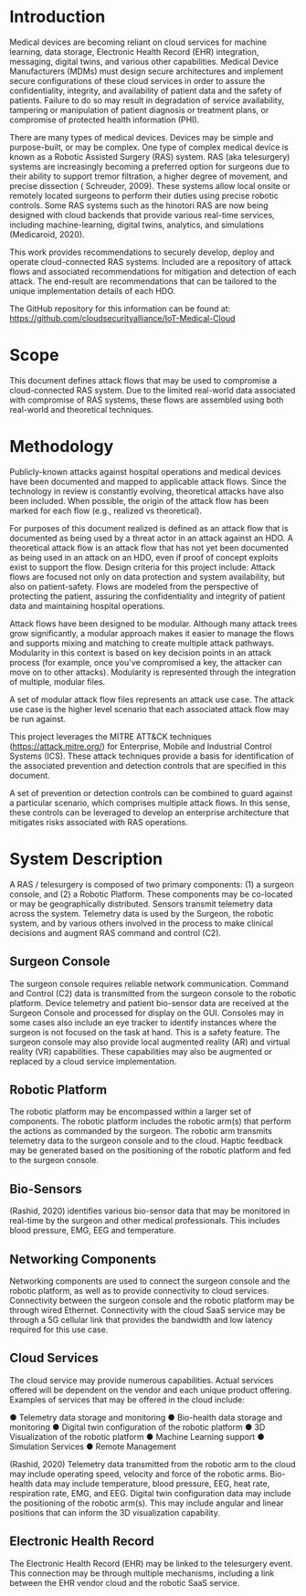 <h1> Introduction </h1>
Medical devices are becoming reliant on cloud services for machine learning, data storage, Electronic Health Record (EHR) integration, messaging, digital twins, and various other capabilities. Medical Device Manufacturers (MDMs) must design secure architectures and implement secure configurations of these cloud services in order to assure the confidentiality, integrity, and availability of patient data and the safety of patients. Failure to do so may result in degradation of service availability, tampering or manipulation of patient diagnosis or treatment plans, or compromise of protected health information (PHI).

There are many types of medical devices. Devices may be simple and purpose-built, or may be complex. One type of complex medical device is known as a Robotic Assisted Surgery (RAS) system. RAS (aka telesurgery) systems are increasingly becoming a preferred option for surgeons due to their ability to support tremor filtration, a higher degree of movement, and precise dissection ( Schreuder, 2009).  These systems allow local onsite or remotely located surgeons to perform their duties using precise robotic controls. Some RAS systems such as the hinotori RAS  are now being designed with cloud backends that provide various real-time services, including machine-learning, digital twins, analytics, and simulations (Medicaroid, 2020). 

This work provides recommendations to securely develop, deploy and operate cloud-connected RAS systems. Included are a repository of attack flows and associated recommendations for mitigation and detection of each attack. The end-result are recommendations that can be tailored to the unique implementation details of each HDO. 


The GitHub repository for this information can be found at: https://github.com/cloudsecurityalliance/IoT-Medical-Cloud

<h1> Scope </h1>
This document defines attack flows that may be used to compromise a cloud-connected RAS system. Due to the limited real-world data associated with compromise of RAS systems, these flows are assembled using both real-world and theoretical techniques. 


<h1> Methodology </h1>
Publicly-known attacks against hospital operations and medical devices have been documented and mapped to applicable attack flows. Since the technology in review is constantly evolving, theoretical attacks have also been included. When possible, the origin of the attack flow has been marked for each flow (e.g., realized vs theoretical). 

For purposes of this document realized is defined as an attack flow that is documented as being used by a threat actor in an attack against an HDO.  A theoretical attack flow is an attack flow that has not yet been documented as being used in an attack on an HDO, even if proof of concept exploits exist to support the flow. Design criteria for this project include:
Attack flows are focused not only on data protection and system availability, but also on patient-safety. Flows are modeled from the perspective of protecting the patient, assuring the confidentiality and integrity of patient data and maintaining hospital operations. 
 
Attack flows have been designed to be modular. Although many attack trees grow significantly, a modular approach makes it easier to manage the flows and supports mixing and matching to create multiple attack pathways. Modularity in this context is based on key decision points in an attack process (for example, once you've compromised a key, the attacker can move on to other attacks). Modularity is represented through the integration of multiple, modular files.

A set of modular attack flow files represents an attack use case. The attack use case is the higher level scenario that each associated attack flow may be run against. 
 
This project leverages the MITRE ATT&CK techniques (https://attack.mitre.org/) for Enterprise, Mobile and Industrial Control Systems (ICS). These attack techniques provide a basis for identification of the associated prevention and detection controls that are specified in this document. 
 
A set of prevention or detection controls can be combined to guard against a particular scenario, which comprises multiple attack flows. In this sense, these controls can be leveraged to develop an enterprise architecture that mitigates risks associated with RAS operations. 

<h1> System Description </h1>
A RAS / telesurgery is composed of two primary components: (1) a surgeon console, and (2) a Robotic Platform. These components may be co-located or may be geographically distributed. Sensors transmit telemetry data across the system. Telemetry data is used by the Surgeon, the robotic system, and by various others involved in the process to make clinical decisions and augment RAS command and control (C2). 

<h2> Surgeon Console </h2> 
The surgeon console requires reliable network communication. Command and Control (C2) data is transmitted from the surgeon console to the robotic platform. Device telemetry and patient bio-sensor data are received at the Surgeon Console and processed for display on the GUI. Consoles may in some cases also include an eye tracker to identify instances where the surgeon is not focused on the task at hand. This is a safety feature.  The surgeon console may also provide local augmented reality (AR) and virtual reality (VR) capabilities. These capabilities may also be augmented or replaced by a cloud service implementation. 

<h2> Robotic Platform </h2> 
The robotic platform may be encompassed within a larger set of components. The robotic platform includes the robotic arm(s) that perform the actions as commanded by the surgeon. The robotic arm transmits telemetry data to the surgeon console and to the cloud. Haptic feedback may be generated based on the positioning of the robotic platform and fed to the surgeon console. 

<h2> Bio-Sensors </h2> 
(Rashid, 2020) identifies various bio-sensor data that may be monitored in real-time by the surgeon and other medical professionals. This includes blood pressure, EMG, EEG and temperature.

<h2> Networking Components </h2> 
Networking components are used to connect the surgeon console and the robotic platform, as well as to provide connectivity to cloud services. Connectivity between the surgeon console and the robotic platform may be through wired Ethernet. Connectivity with the cloud SaaS service may be through a 5G cellular link that provides the bandwidth and low latency required for this use case.

<h2> Cloud Services </h2> 
The cloud service may provide numerous capabilities. Actual services offered will be dependent on the vendor and each unique product offering. Examples of services that may be offered in the cloud include:

●        Telemetry data storage and monitoring
●        Bio-health data storage and monitoring
●        Digital twin configuration of the robotic platform
●        3D Visualization of the robotic platform
●        Machine Learning support
●        Simulation Services
●        Remote Management

(Rashid, 2020) Telemetry data transmitted from the robotic arm to the cloud may include operating speed, velocity and force of the robotic arms. Bio-health data may include temperature, blood pressure, EEG, heat rate, respiration rate, EMG, and EEG. Digital twin configuration data may include the positioning of the robotic arm(s). This may include angular and linear positions that can inform the 3D visualization capability.

<h2> Electronic Health Record </h2> 
The Electronic Health Record (EHR) may be linked to the telesurgery event. This connection may be through multiple mechanisms, including a link between the EHR vendor cloud and the robotic SaaS service. 


